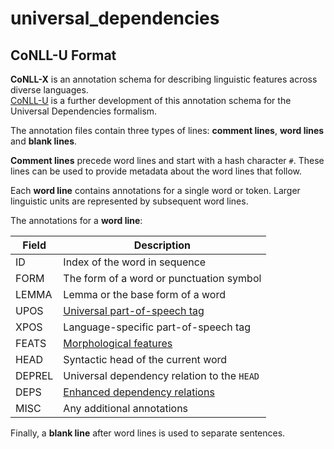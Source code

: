 # universal_dependencies

## CoNLL-U Format

**CoNLL-X** is an annotation schema for describing linguistic features across diverse languages.  
[CoNLL-U](https://universaldependencies.org/format.html) is a further development of this annotation schema
for the Universal Dependencies formalism.

The annotation files contain three types of lines: **comment lines**, **word lines** and **blank lines**.

**Comment lines** precede word lines and start with a hash character `#`.
These lines can be used to provide metadata about the word lines that follow.

Each **word line** contains annotations for a single word or token. Larger linguistic units are represented
by subsequent word lines.

The annotations for a **word line**:

| **Field** | **Description**                                                                                    |
|-----------|----------------------------------------------------------------------------------------------------|
| ID        | Index of the word in sequence                                                                      |
| FORM      | The form of a word or punctuation symbol                                                           |
| LEMMA     | Lemma or the base form of a word                                                                   |
| UPOS      | [Universal part-of-speech tag](https://universaldependencies.org/u/pos/)                           |
| XPOS      | Language-specific part-of-speech tag                                                               |
| FEATS     | [Morphological features](https://universaldependencies.org/u/feat/index.html)                      |
| HEAD      | Syntactic head of the current word                                                                 |
| DEPREL    | Universal dependency relation to the `HEAD`                                                        |
| DEPS      | [Enhanced dependency relations](https://universaldependencies.org/u/overview/enhanced-syntax.html) |
| MISC      | Any additional annotations                                                                         |

Finally, a **blank line** after word lines is used to separate sentences.

